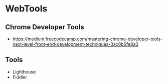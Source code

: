 # WebTools

## Chrome Developer Tools
- https://medium.freecodecamp.com/mastering-chrome-developer-tools-next-level-front-end-development-techniques-3ac0b6fe8a3


## Tools
- Lighthouse
- Fiddler
